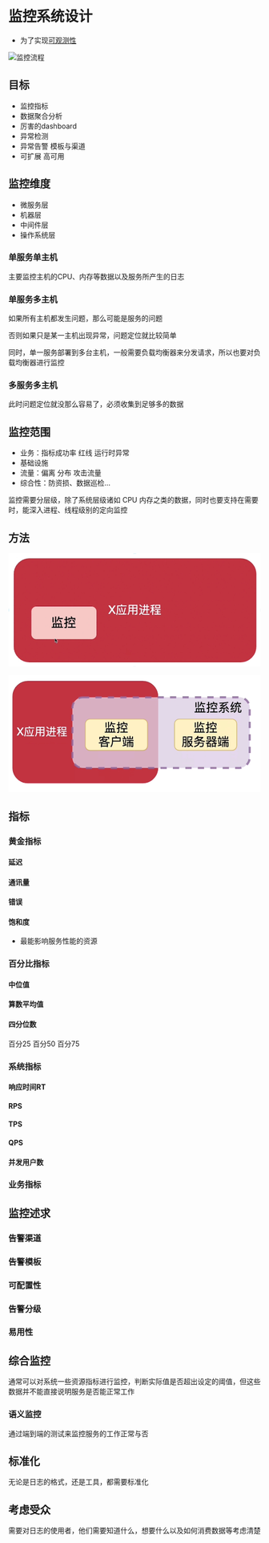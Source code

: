 # 监控系统设计

- 为了实现[可观测性](/软件工程/架构/系统设计/可观测性.md)

![监控流程](/assets/屏幕截图%202022-01-03%20195444.png)

## 目标

- 监控指标
- 数据聚合分析
- 厉害的dashboard
- 异常检测
- 异常告警 模板与渠道
- 可扩展 高可用

## 监控维度

- 微服务层
- 机器层
- 中间件层
- 操作系统层

### 单服务单主机

主要监控主机的CPU、内存等数据以及服务所产生的日志

### 单服务多主机

如果所有主机都发生问题，那么可能是服务的问题

否则如果只是某一主机出现异常，问题定位就比较简单

同时，单一服务部署到多台主机，一般需要负载均衡器来分发请求，所以也要对负载均衡器进行监控

### 多服务多主机

此时问题定位就没那么容易了，必须收集到足够多的数据

## 监控范围

- 业务：指标成功率 红线 运行时异常
- 基础设施
- 流量：偏离 分布 攻击流量
- 综合性：防资损、数据巡检...

监控需要分层级，除了系统层级诸如 CPU 内存之类的数据，同时也要支持在需要时，能深入进程、线程级别的定向监控

## 方法

![嵌入式监控](/assets/屏幕截图%202022-01-03%20195647.png)

![分离式监控](/assets/屏幕截图%202022-01-03%20195709.png)

## 指标

### 黄金指标

#### 延迟

#### 通讯量

#### 错误

#### 饱和度

- 最能影响服务性能的资源

### 百分比指标

#### 中位值

#### 算数平均值

#### 四分位数

百分25 百分50 百分75

### 系统指标

#### 响应时间RT

#### RPS

#### TPS

#### QPS

#### 并发用户数

### 业务指标

## 监控述求

### 告警渠道

### 告警模板

### 可配置性

### 告警分级

### 易用性

## 综合监控

通常可以对系统一些资源指标进行监控，判断实际值是否超出设定的阈值，但这些数据并不能直接说明服务是否能正常工作

### 语义监控

通过端到端的测试来监控服务的工作正常与否

## 标准化

无论是日志的格式，还是工具，都需要标准化

## 考虑受众

需要对日志的使用者，他们需要知道什么，想要什么以及如何消费数据等考虑清楚
